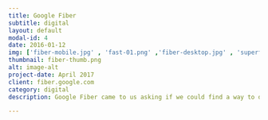```yaml
---
title: Google Fiber
subtitle: digital
layout: default
modal-id: 4
date: 2016-01-12
img: ['fiber-mobile.jpg' , 'fast-01.png' ,'fiber-desktop.jpg' , 'superfast-01.png' , 'fiber-emailer.jpg' , 'rocketdog-01.png' , 'fiber-process.jpg']
thumbnail: fiber-thumb.png
alt: image-alt
project-date: April 2017
client: fiber.google.com
category: digital
description: Google Fiber came to us asking if we could find a way to design an experience that increased customer signup and customer recognition in their existing markets. As I worked with the Fiber team, I wanted to find a way to leverage the love of Google's brand and highlight Google Fiber's unyielding dedication to providing the best customer service of any internet provider. Working closely with Google Fiber's marketing team, I created several variations of pricing options, social proofing modules, and digital emailer campaigns for desktop and mobile which resulted in increasing Google Fiber's total signup by 14% and total conversion rate of 15%.

---
```

